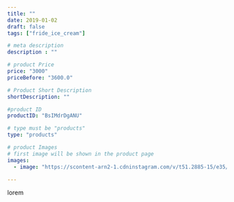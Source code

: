 ```yaml
---
title: ""
date: 2019-01-02
draft: false
tags: ["fride_ice_cream"]

# meta description
description : ""

# product Price
price: "3000"
priceBefore: "3600.0"

# Product Short Description
shortDescription: ""

#product ID
productID: "BsIMdrDgANU"

# type must be "products"
type: "products"

# product Images
# first image will be shown in the product page
images:
  - image: "https://scontent-arn2-1.cdninstagram.com/v/t51.2885-15/e35/47694687_2272717209671267_7138875613737458_n.jpg?se=7&tp=1&_nc_ht=scontent-arn2-1.cdninstagram.com&_nc_cat=111&_nc_ohc=v3LcnEJkLBwAX_IkZMC&ccb=7-4&oh=b5ea354d48de377b8c83bbaed7bf8180&oe=6082D6F1&ig_cache_key=MTk0Nzg2MTY1NDQ5MDMxNzY1Mg%3D%3D.2-ccb7-4"

---
```

lorem
